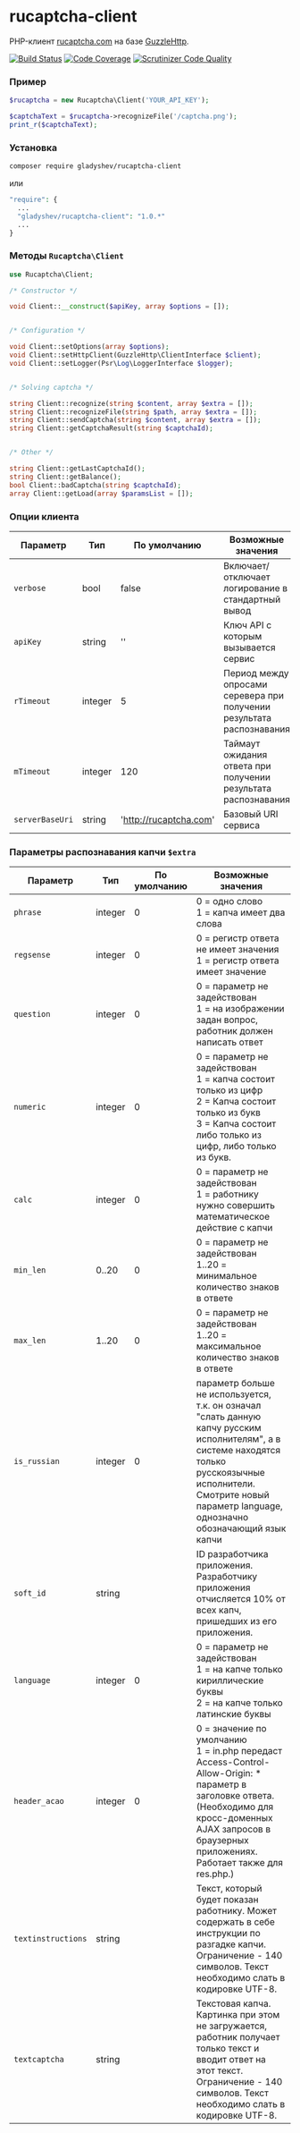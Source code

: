 rucaptcha-client
================
PHP-клиент [rucaptcha.com](http://rucaprcha.com) на базе [GuzzleHttp](https://github.com/guzzle/guzzle).

[![Build Status](https://travis-ci.org/gladyshev/rucaptcha-client.svg?branch=master)](https://travis-ci.org/gladyshev/rucaptcha-client)
[![Code Coverage](https://scrutinizer-ci.com/g/gladyshev/rucaptcha-client/badges/coverage.png?b=master)](https://scrutinizer-ci.com/g/gladyshev/rucaptcha-client/?branch=master)
[![Scrutinizer Code Quality](https://scrutinizer-ci.com/g/gladyshev/rucaptcha-client/badges/quality-score.png?b=master)](https://scrutinizer-ci.com/g/gladyshev/rucaptcha-client/?branch=master)

### Пример ###

```php
$rucaptcha = new Rucaptcha\Client('YOUR_API_KEY');

$captchaText = $rucaptcha->recognizeFile('/captcha.png');
print_r($captchaText);
```

### Установка ###

```bash
composer require gladyshev/rucaptcha-client
```
или
```php
"require": {
  ...
  "gladyshev/rucaptcha-client": "1.0.*"
  ...
}
```

### Методы `Rucaptcha\Client` ###

```php
use Rucaptcha\Client;

/* Constructor */

void Client::__construct($apiKey, array $options = []);


/* Configuration */

void Client::setOptions(array $options);
void Client::setHttpClient(GuzzleHttp\ClientInterface $client);
void Client::setLogger(Psr\Log\LoggerInterface $logger);


/* Solving captcha */

string Client::recognize(string $content, array $extra = []);
string Client::recognizeFile(string $path, array $extra = []);
string Client::sendCaptcha(string $content, array $extra = []);
string Client::getCaptchaResult(string $captchaId);


/* Other */

string Client::getLastCaptchaId();
string Client::getBalance();
bool Client::badCaptcha(string $captchaId);
array Client::getLoad(array $paramsList = []);
```


### Опции клиента ###

Параметр | Тип | По умолчанию | Возможные значения
---| --- | --- | ---
`verbose` | bool | false | Включает/отключает логирование в стандартный вывод
`apiKey`| string | '' | Ключ API с которым вызывается сервис
`rTimeout`| integer	| 5 | Период между опросами серевера при получении результата распознавания
`mTimeout` | integer | 120 | Таймаут ожидания ответа при получении результата распознавания
`serverBaseUri`| string | 'http://rucaptcha.com' | Базовый URI сервиса


### Параметры распознавания капчи `$extra` ###

Параметр | Тип | По умолчанию | Возможные значения
---| --- | --- | ---
`phrase` | integer  | 0 | 0 = одно слово <br/> 1 = капча имеет два слова
`regsense`| integer	| 0 | 0 = регистр ответа не имеет значения <br>  1 = регистр ответа имеет значение
`question`| integer	 | 0 | 0 = параметр не задействован <br>  1 = на изображении задан вопрос, работник должен написать ответ
`numeric` | integer | 0 | 0 = параметр не задействован <br>  1 = капча состоит только из цифр<br>  2 = Капча состоит только из букв<br>  3 = Капча состоит либо только из цифр, либо только из букв.
`calc`| integer | 0 | 0 = параметр не задействован <br>  1 = работнику нужно совершить математическое действие с капчи
`min_len` | 0..20 | 0 | 0 = параметр не задействован <br>  1..20 = минимальное количество знаков в ответе
`max_len` | 1..20 | 0 | 0 = параметр не задействован<br>  1..20 = максимальное количество знаков в ответе
`is_russian` | integer | 0 | параметр больше не используется, т.к. он означал "слать данную капчу русским исполнителям", а в системе находятся только русскоязычные исполнители. Смотрите новый параметр language, однозначно обозначающий язык капчи
`soft_id` | string | | ID разработчика приложения. Разработчику приложения отчисляется 10% от всех капч, пришедших из его приложения.
`language` | integer | 0 | 0 = параметр не задействован <br> 1 = на капче только кириллические буквы <br>2 = на капче только латинские буквы
`header_acao` | integer	| 0 | 0 = значение по умолчанию <br> 1 = in.php передаст Access-Control-Allow-Origin: * параметр в заголовке ответа. (Необходимо для кросс-доменных AJAX запросов в браузерных приложениях. Работает также для res.php.)
`textinstructions` | string |  |Текст, который будет показан работнику. Может содержать в себе инструкции по разгадке капчи. Ограничение - 140 символов. Текст необходимо слать в кодировке UTF-8.
`textcaptcha` | string | | Текстовая капча. Картинка при этом не загружается, работник получает только текст и вводит ответ на этот текст. Ограничение - 140 символов. Текст необходимо слать в кодировке UTF-8.
